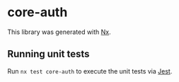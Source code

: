 # core-auth

This library was generated with [Nx](https://nx.dev).

## Running unit tests

Run `nx test core-auth` to execute the unit tests via [Jest](https://jestjs.io).
